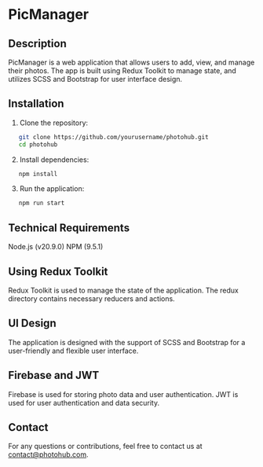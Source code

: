 # PicManager

## Description

PicManager is a web application that allows users to add, view, and manage their photos. The app is built using Redux Toolkit to manage state, and utilizes SCSS and Bootstrap for user interface design.

## Installation

1. Clone the repository:

```bash
   git clone https://github.com/yourusername/photohub.git
   cd photohub
```

2. Install dependencies:

```bash
   npm install
```

3. Run the application:

```bash
   npm run start
```

## Technical Requirements

Node.js (v20.9.0)
NPM (9.5.1)

## Using Redux Toolkit

Redux Toolkit is used to manage the state of the application. The redux directory contains necessary reducers and actions.

## UI Design

The application is designed with the support of SCSS and Bootstrap for a user-friendly and flexible user interface.

## Firebase and JWT

Firebase is used for storing photo data and user authentication.
JWT is used for user authentication and data security.

## Contact

For any questions or contributions, feel free to contact us at contact@photohub.com.
